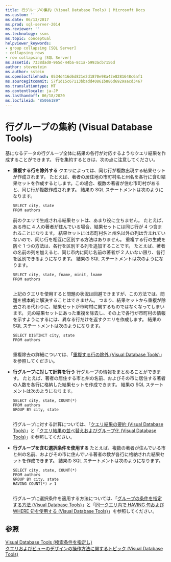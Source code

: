 ```yaml
---
title: 行グループの集約 (Visual Database Tools) | Microsoft Docs
ms.custom: ''
ms.date: 06/13/2017
ms.prod: sql-server-2014
ms.reviewer: ''
ms.technology: ssms
ms.topic: conceptual
helpviewer_keywords:
- group collapsing [SQL Server]
- collapsing rows
- row collapsing [SQL Server]
ms.assetid: 7338dad0-965d-44ba-8c1a-b993acb7156d
author: stevestein
ms.author: sstein
ms.openlocfilehash: 0534d416d6d821e2d1870e98a42e8281648c6af1
ms.sourcegitcommit: 57f1d15c67113bbadd40861b886d6929aacd3467
ms.translationtype: MT
ms.contentlocale: ja-JP
ms.lasthandoff: 06/18/2020
ms.locfileid: "85066189"
---
```

# <a name="collapse-groups-of-rows-visual-database-tools"></a>行グループの集約 (Visual Database Tools)
  基になるデータの行グループ全体に結果の各行が対応するようなクエリ結果を作成することができます。 行を集約するときは、次の点に注意してください。  
  
-   **重複する行を除外する** クエリによっては、同じ行が複数出現する結果セットが作成されます。 たとえば、著者の居住地の市町村名と州名を各行に含む結果セットを作成するとします。この場合、複数の著者が住む市町村があると、同じ行が複数作成されます。 結果の SQL ステートメントは次のようになります。  
  
    ```  
    SELECT city, state  
    FROM authors  
    ```  
  
     前のクエリで生成される結果セットは、あまり役に立ちません。 たとえば、ある市に 4 人の著者が住んでいる場合、結果セットには同じ行が 4 つ含まれることになります。 結果セットには市町村名と州名以外の列は含まれていないので、同じ行を相互に区別する方法はありません。 重複する行の生成を防ぐ 1 つの方法は、各行を区別する列を追加することです。 たとえば、著者の名前の列を加えると、同じ市内に同じ名前の著者が 2 人いない限り、各行を区別できるようになります。 結果の SQL ステートメントは次のようになります。  
  
    ```  
    SELECT city, state, fname, minit, lname  
    FROM authors  
  
    ```  
  
     上記のクエリを使用すると問題の状況は回避できますが、この方法では、問題を根本的に解決することはできません。 つまり、結果セットから重複が除去される代わりに、結果セットが市町村に関するものではなくなってしまいます。 元の結果セットにあった重複を除去し、その上で各行が市町村の情報を示すようにするには、異なる行だけを返すクエリを作成します。 結果の SQL ステートメントは次のようになります。  
  
    ```  
    SELECT DISTINCT city, state  
    FROM authors  
  
    ```  
  
     重複除去の詳細については、「[重複する行の除外 (Visual Database Tools)](visual-database-tools.md)」を参照してください。  
  
-   **行グループに対して計算を行う** 行グループの情報をまとめることができます。 たとえば、著者の居住する市と州の名前、およびその市に居住する著者の人数を各行に格納した結果セットを作成できます。 結果の SQL ステートメントは次のようになります。  
  
    ```  
    SELECT city, state, COUNT(*)  
    FROM authors  
    GROUP BY city, state  
  
    ```  
  
     行グループに対する計算については、「[クエリ結果の要約 (Visual Database Tools)](summarize-query-results-visual-database-tools.md)」と「[クエリ結果の並べ替えおよびグループ化 (Visual Database Tools)](sort-and-group-query-results-visual-database-tools.md)」を参照してください。  
  
-   **行グループを含む選択条件を使用する** たとえば、複数の著者が住んでいる市と州の名前、およびその市に住んでいる著者の数が各行に格納された結果セットを作成できます。 結果の SQL ステートメントは次のようになります。  
  
    ```  
    SELECT city, state, COUNT(*)  
    FROM authors  
    GROUP BY city, state  
    HAVING COUNT(*) > 1  
  
    ```  
  
     行グループに選択条件を適用する方法については、「[グループの条件を指定する方法 (Visual Database Tools)](specify-conditions-for-groups-visual-database-tools.md)」と「[同一クエリ内で HAVING 句および WHERE 句を使用する (Visual Database Tools)](use-having-and-where-clauses-in-the-same-query-visual-database-tools.md)」を参照してください。  
  
## <a name="see-also"></a>参照  
 [Visual Database Tools &#40;検索条件を指定し&#41;](specify-search-criteria-visual-database-tools.md)   
 [クエリおよびビューのデザインの操作方法に関するトピック (Visual Database Tools)](design-queries-and-views-how-to-topics-visual-database-tools.md)  
  
  
